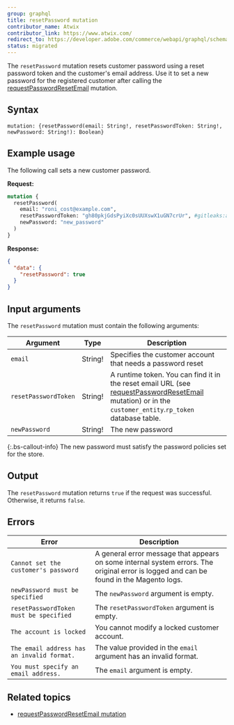 ```yaml
---
group: graphql
title: resetPassword mutation
contributor_name: Atwix
contributor_link: https://www.atwix.com/
redirect_to: https://developer.adobe.com/commerce/webapi/graphql/schema/customer/mutations/reset-password/
status: migrated
---
```


The `resetPassword` mutation resets customer password using a reset password token and the customer's email address. Use it to set a new password for the registered customer after calling the [requestPasswordResetEmail]({{page.baseurl}}/graphql/mutations/request-password-reset-email.html) mutation.

## Syntax

`mutation: {resetPassword(email: String!, resetPasswordToken: String!, newPassword: String!): Boolean}`

## Example usage

The following call sets a new customer password.

**Request:**

```graphql
mutation {
  resetPassword(
    email: "roni_cost@example.com",
    resetPasswordToken: "gh80pkjGdsPyiXc0sUUXswX1uGN7crUr", #gitleaks:allow
    newPassword: "new_password"
  )
}
```

**Response:**

```json
{
  "data": {
    "resetPassword": true
  }
}
```

## Input arguments

The `resetPassword` mutation must contain the following arguments:

Argument | Type | Description
--- | --- | ---
`email` | String! | Specifies the customer account that needs a password reset
`resetPasswordToken` | String! | A runtime token. You can find it in the reset email URL (see [requestPasswordResetEmail]({{page.baseurl}}/graphql/mutations/request-password-reset-email.html) mutation) or in the `customer_entity`.`rp_token` database table.
`newPassword` | String! | The new password

{:.bs-callout-info}
The new password must satisfy the password policies set for the store.

## Output

The `resetPassword` mutation returns `true` if the request was successful. Otherwise, it returns `false`.

## Errors

Error | Description
--- | ---
`Cannot set the customer's password` | A general error message that appears on some internal system errors. The original error is logged and can be found in the Magento logs.
`newPassword must be specified` | The `newPassword` argument is empty.
`resetPasswordToken must be specified` | The `resetPasswordToken` argument is empty.
`The account is locked` | You cannot modify a locked customer account.
`The email address has an invalid format.` | The value provided in the `email` argument has an invalid format.
`You must specify an email address.` | The `email` argument is empty.

## Related topics

-  [requestPasswordResetEmail mutation]({{page.baseurl}}/graphql/mutations/request-password-reset-email.html)

